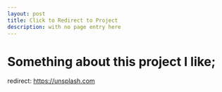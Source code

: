 ```yaml
---
layout: post
title: Click to Redirect to Project
description: with no page entry here
---
```


# Something about this project I like;
redirect: https://unsplash.com

